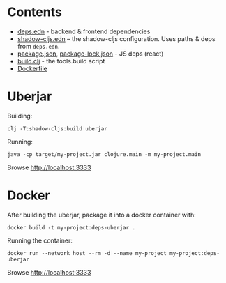 # Contents

- [deps.edn](deps.edn) - backend & frontend dependencies
- [shadow-cljs.edn](shadow-cljs.edn) – the shadow-cljs configuration. Uses paths & deps from `deps.edn`.
- [package.json](package.json), [package-lock.json](package-lock.json) - JS deps (react)
- [build.clj](build.clj) - the tools.build script
- [Dockerfile](Dockerfile)

# Uberjar

Building:

```
clj -T:shadow-cljs:build uberjar
```

Running:

```
java -cp target/my-project.jar clojure.main -m my-project.main
```

Browse <http://localhost:3333>

# Docker

After building the uberjar, package it into a docker container with:

```
docker build -t my-project:deps-uberjar .
```

Running the container:

```
docker run --network host --rm -d --name my-project my-project:deps-uberjar
```

Browse <http://localhost:3333>
